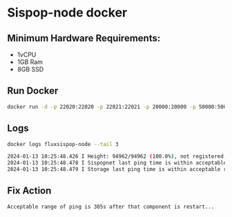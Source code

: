 # Sispop-node docker

## Minimum Hardware Requirements:
- 1vCPU
- 1GB Ram
- 8GB SSD
  

## Run Docker
```sh
docker run -d -p 22020:22020 -p 22021:22021 -p 20000:20000 -p 50000:50000 -p 1090:1090/udp --device=/dev/net/tun --cap-add=NET_ADMIN --restart=always -v /home/$USER/sis-place:/root --name 'fluxsispop-nodee' xk4milx/sispop-node
```

## Logs
```sh
docker logs fluxsispop-node --tail 3
```
```sh
2024-01-13 10:25:48.426 I Height: 94962/94962 (100.0%), not registered, last pings: 66sec (storage), 1.5min (sispopnet)
2024-01-13 10:25:48.478 I Sispopnet last ping time is within acceptable range: 90 seconds.
2024-01-13 10:25:48.479 I Storage last ping time is within acceptable range: 66 seconds.
```
## Fix Action
``Acceptable range of ping is 305s after that component is restart...``
